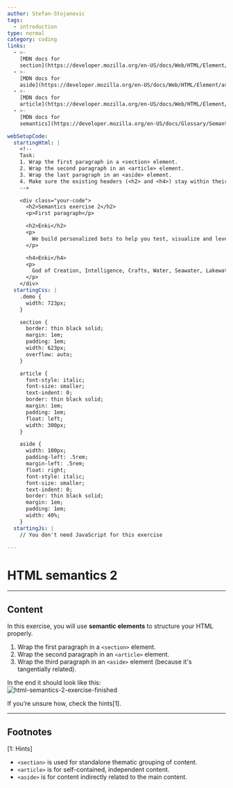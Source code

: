 ```yaml
---
author: Stefan-Stojanovic
tags:
  - introduction
type: normal
category: coding
links:
  - >-
    [MDN docs for
    section](https://developer.mozilla.org/en-US/docs/Web/HTML/Element/section){website}
  - >-
    [MDN docs for
    aside](https://developer.mozilla.org/en-US/docs/Web/HTML/Element/aside){website}
  - >-
    [MDN docs for
    article](https://developer.mozilla.org/en-US/docs/Web/HTML/Element/article){website}
  - >-
    [MDN docs for
    semantics](https://developer.mozilla.org/en-US/docs/Glossary/Semantics){website}

webSetupCode:
  startingHtml: |
    <!-- 
    Task:
    1. Wrap the first paragraph in a <section> element.
    2. Wrap the second paragraph in an <article> element.
    3. Wrap the last paragraph in an <aside> element.
    4. Make sure the existing headers (<h2> and <h4>) stay within their related elements.
    -->

    <div class="your-code">
      <h2>Semantics exercise 2</h2>
      <p>First paragraph</p>

      <h2>Enki</h2>
      <p>
        We build personalized bots to help you test, visualize and level up skills simply and effectively. Content and interactions are bite-sized, use the latest in learning science, and adapt to each user over time. The future of continuous learning is here.
      </p>

      <h4>Enki</h4>
      <p>
        God of Creation, Intelligence, Crafts, Water, Seawater, Lakewater, Fertility, Semen, Magic, Mischief
      </p>
    </div>
  startingCss: |
    .demo {
      width: 723px;
    }

    section {
      border: thin black solid;
      margin: 1em;
      padding: 1em;
      width: 623px;
      overflow: auto;
    }

    article {
      font-style: italic;
      font-size: smaller;
      text-indent: 0;
      border: thin black solid;
      margin: 1em;
      padding: 1em;
      float: left;
      width: 300px;
    }

    aside {
      width: 100px;
      padding-left: .5rem;
      margin-left: .5rem;
      float: right;
      font-style: italic;
      font-size: smaller;
      text-indent: 0;
      border: thin black solid;
      margin: 1em;
      padding: 1em;
      width: 40%;
    }
  startingJs: |
    // You don't need JavaScript for this exercise

---
```


# HTML semantics 2

---

## Content

In this exercise, you will use **semantic elements** to structure your HTML properly.  

1. Wrap the first paragraph in a `<section>` element.  
2. Wrap the second paragraph in an `<article>` element.  
3. Wrap the third paragraph in an `<aside>` element (because it's tangentially related).  

In the end it should look like this:  
![html-semantics-2-exercise-finished](https://img.enkipro.com/b602b8cb6f784db2658297cbcd717711.png)

If you’re unsure how, check the hints[1].

---

## Footnotes

[1: Hints]
- `<section>` is used for standalone thematic grouping of content.  
- `<article>` is for self-contained, independent content.  
- `<aside>` is for content indirectly related to the main content.  
